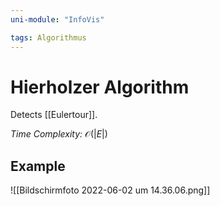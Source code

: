 ```yaml
---
uni-module: "InfoVis"

tags: Algorithmus
---
```


# Hierholzer Algorithm

Detects [[Eulertour]].

_Time Complexity:_ $\mathcal{O}(|E|)$

## Example

![[Bildschirmfoto 2022-06-02 um 14.36.06.png]]
